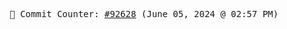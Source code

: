 <p align="center">
    <samp>
        📮 Commit Counter: <a href="https://github.com/Javascript-void0/Javascript-void0/commits/main">#92628</a> (June 05, 2024 @ 02:57 PM)
    </samp>
</p>